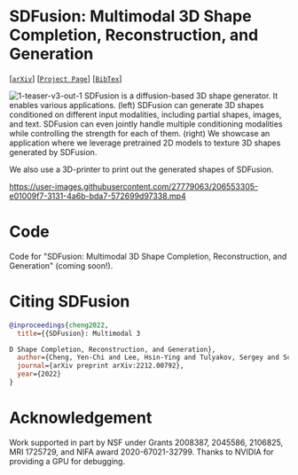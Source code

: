# SDFusion: Multimodal 3D Shape Completion, Reconstruction, and Generation
[[`arXiv`](https://arxiv.org/abs/2203.09516)]
[[`Project Page`](https://yccyenchicheng.github.io/SDFusion/)]
[[`BibTex`](#citation)]

![1-teaser-v3-out-1](https://user-images.githubusercontent.com/27779063/206553254-582cb70f-4174-45db-a254-8c00dac4662e.png)
SDFusion is a diffusion-based 3D shape generator. It enables various applications. (left) SDFusion can generate 3D shapes conditioned on different input modalities, including partial shapes, images, and text. SDFusion can even jointly handle multiple conditioning modalities while controlling the strength for each of them. (right) We showcase an application where we leverage pretrained 2D models to texture 3D shapes generated by SDFusion.

We also use a 3D-printer to print out the generated shapes of SDFusion.

https://user-images.githubusercontent.com/27779063/206553305-e01009f7-3131-4a6b-bda7-572699d97338.mp4


# Code

Code for "SDFusion: Multimodal 3D Shape Completion, Reconstruction, and Generation" (coming soon!).

# <a name="citation"></a>Citing SDFusion

<!-- If you find this code helpful, please consider citing: -->

```BibTeX
@inproceedings{cheng2022,
  title={{SDFusion}: Multimodal 3

D Shape Completion, Reconstruction, and Generation},
  author={Cheng, Yen-Chi and Lee, Hsin-Ying and Tulyakov, Sergey and Schwing, Alex and Gui, Liangyan},
  journal={arXiv preprint arXiv:2212.00792},
  year={2022}
}
```

# Acknowledgement
Work supported in part by NSF under Grants  2008387, 2045586, 2106825, MRI 1725729, and NIFA award 2020-67021-32799. Thanks to NVIDIA for providing a GPU for debugging.
